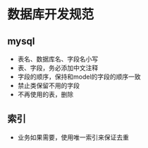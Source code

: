 # 数据库开发规范

## mysql

+ 表名、数据库名、字段名小写
+ 表、字段，务必添加中文注释
+ 字段的顺序，保持和model的字段的顺序一致
+ 禁止类保留不用的字段
+ 不再使用的表，删除

## 索引
+ 业务如果需要，使用唯一索引来保证去重
